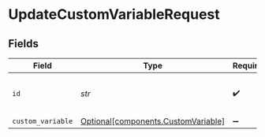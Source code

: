 # UpdateCustomVariableRequest


## Fields

| Field                                                                            | Type                                                                             | Required                                                                         | Description                                                                      | Example                                                                          |
| -------------------------------------------------------------------------------- | -------------------------------------------------------------------------------- | -------------------------------------------------------------------------------- | -------------------------------------------------------------------------------- | -------------------------------------------------------------------------------- |
| `id`                                                                             | *str*                                                                            | :heavy_check_mark:                                                               | Custom variable ID                                                               | rbse777b-3cf8-4bff-bb0c-253fd1123250                                             |
| `custom_variable`                                                                | [Optional[components.CustomVariable]](../../models/components/customvariable.md) | :heavy_minus_sign:                                                               | N/A                                                                              |                                                                                  |